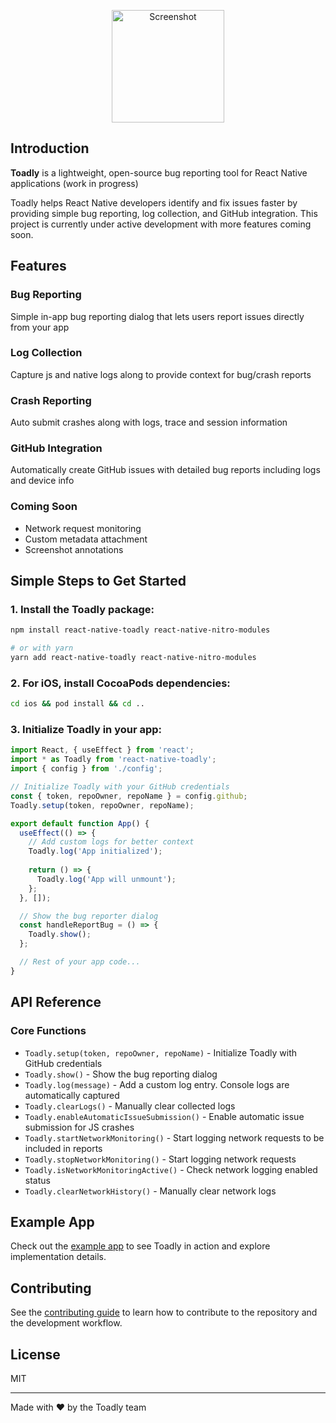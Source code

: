 <p align="center">
  <img src="https://github.com/user-attachments/assets/52d29b6b-c638-4963-bc1b-ac62bf5ee820" alt="Screenshot" height="180">
</p>





## Introduction

**Toadly** is a lightweight, open-source bug reporting tool for React Native applications (work in progress)

Toadly helps React Native developers identify and fix issues faster by providing simple bug reporting, log collection, and GitHub integration. This project is currently under active development with more features coming soon.

## Features

### Bug Reporting
Simple in-app bug reporting dialog that lets users report issues directly from your app

### Log Collection
Capture js and native logs along to provide context for bug/crash reports

### Crash Reporting
Auto submit crashes along with logs, trace and session information

### GitHub Integration
Automatically create GitHub issues with detailed bug reports including logs and device info

### Coming Soon
- Network request monitoring
- Custom metadata attachment
- Screenshot annotations

## Simple Steps to Get Started

### 1. Install the Toadly package:

```sh
npm install react-native-toadly react-native-nitro-modules

# or with yarn
yarn add react-native-toadly react-native-nitro-modules
```

### 2. For iOS, install CocoaPods dependencies:

```sh
cd ios && pod install && cd ..
```

### 3. Initialize Toadly in your app:

```typescript
import React, { useEffect } from 'react';
import * as Toadly from 'react-native-toadly';
import { config } from './config';

// Initialize Toadly with your GitHub credentials
const { token, repoOwner, repoName } = config.github;
Toadly.setup(token, repoOwner, repoName);

export default function App() {
  useEffect(() => {
    // Add custom logs for better context
    Toadly.log('App initialized');
    
    return () => {
      Toadly.log('App will unmount');
    };
  }, []);

  // Show the bug reporter dialog
  const handleReportBug = () => {
    Toadly.show();
  };

  // Rest of your app code...
}
```

## API Reference

### Core Functions

- `Toadly.setup(token, repoOwner, repoName)` - Initialize Toadly with GitHub credentials
- `Toadly.show()` - Show the bug reporting dialog
- `Toadly.log(message)` - Add a custom log entry. Console logs are automatically captured
- `Toadly.clearLogs()` - Manually clear collected logs
- `Toadly.enableAutomaticIssueSubmission()` - Enable automatic issue submission for JS crashes
- `Toadly.startNetworkMonitoring()` - Start logging network requests to be included in reports
- `Toadly.stopNetworkMonitoring()` - Start logging network requests
- `Toadly.isNetworkMonitoringActive()` - Check network logging enabled status
- `Toadly.clearNetworkHistory()` - Manually clear network logs

## Example App

Check out the [example app](./example) to see Toadly in action and explore implementation details.

## Contributing

See the [contributing guide](CONTRIBUTING.md) to learn how to contribute to the repository and the development workflow.

## License

MIT

---

Made with ❤️ by the Toadly team
